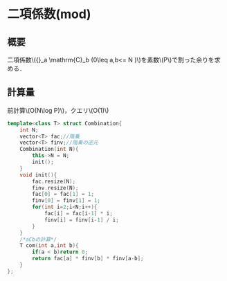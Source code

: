 # 二項係数(mod)

## 概要
二項係数\\({}_a \mathrm{C}_b (0\leq a,b<= N )\\)を素数\\(P\\)で割った余りを求める．

## 計算量
前計算\\(O(N\log P)\\)，クエリ\\(O(1)\\)

```cpp
template<class T> struct Combination{
    int N;
    vector<T> fac;//階乗
    vector<T> finv;//階乗の逆元
    Combination(int N){
        this->N = N;
        init();
    }
    void init(){
        fac.resize(N);
        finv.resize(N);
        fac[0] = fac[1] = 1;
        finv[0] = finv[1] = 1;
        for(int i=2;i<N;i++){
            fac[i] = fac[i-1] * i;
            finv[i] = finv[i-1] / i;
        }
    }
    /*aCbの計算*/
    T com(int a,int b){
        if(a < b)return 0;
        return fac[a] * finv[b] * finv[a-b];
    }
};

```